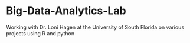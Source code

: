 # Big-Data-Analytics-Lab
Working with Dr. Loni Hagen at the University of South Florida on various projects using R and python
